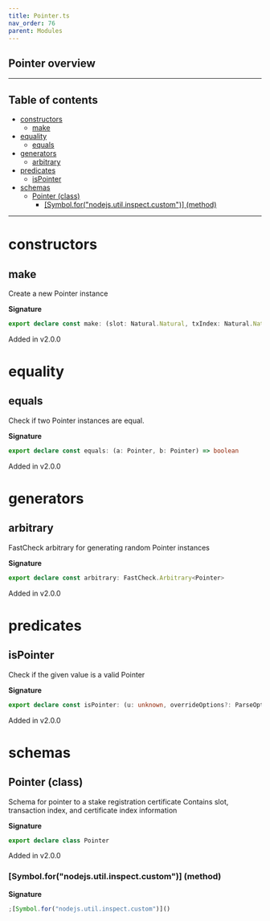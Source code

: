 ```yaml
---
title: Pointer.ts
nav_order: 76
parent: Modules
---
```


## Pointer overview

---

<h2 class="text-delta">Table of contents</h2>

- [constructors](#constructors)
  - [make](#make)
- [equality](#equality)
  - [equals](#equals)
- [generators](#generators)
  - [arbitrary](#arbitrary)
- [predicates](#predicates)
  - [isPointer](#ispointer)
- [schemas](#schemas)
  - [Pointer (class)](#pointer-class)
    - [[Symbol.for("nodejs.util.inspect.custom")] (method)](#symbolfornodejsutilinspectcustom-method)

---

# constructors

## make

Create a new Pointer instance

**Signature**

```ts
export declare const make: (slot: Natural.Natural, txIndex: Natural.Natural, certIndex: Natural.Natural) => Pointer
```

Added in v2.0.0

# equality

## equals

Check if two Pointer instances are equal.

**Signature**

```ts
export declare const equals: (a: Pointer, b: Pointer) => boolean
```

Added in v2.0.0

# generators

## arbitrary

FastCheck arbitrary for generating random Pointer instances

**Signature**

```ts
export declare const arbitrary: FastCheck.Arbitrary<Pointer>
```

Added in v2.0.0

# predicates

## isPointer

Check if the given value is a valid Pointer

**Signature**

```ts
export declare const isPointer: (u: unknown, overrideOptions?: ParseOptions | number) => u is Pointer
```

Added in v2.0.0

# schemas

## Pointer (class)

Schema for pointer to a stake registration certificate
Contains slot, transaction index, and certificate index information

**Signature**

```ts
export declare class Pointer
```

Added in v2.0.0

### [Symbol.for("nodejs.util.inspect.custom")] (method)

**Signature**

```ts
;[Symbol.for("nodejs.util.inspect.custom")]()
```
